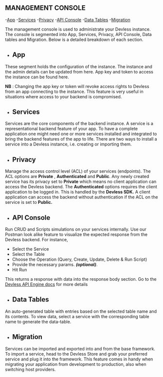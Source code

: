 ## MANAGEMENT CONSOLE

-[App](#app)
-[Services](#services)
-[Privacy](#privacy)
-[API Console](#api-console)
-[Data Tables](#data-tables)
-[Migration](#migration)


The management console is used to administrate your Devless instance. The console is segmented into App, Services, Privacy, API Console, Data tables and Migration. Below is a detailed breakdown of each section.

<a name="app"></a>
- ## App

These segment holds the configuration of the instance. The instance and the admin details can be updated from here. App key and token to access the instance can be found here.

**NB** : Changing the app key or token will revoke access rights to Devless from an app connecting to the instance. This feature is very useful in situations where access to your backend is compromised.

<a name="services"></a>
- ## Services

Services are the core components of the backend instance. A service is a representational backend feature of your app. To have a complete application one might need one or more services installed and integrated to bring the backend features of the app to life. There are two ways to install a service into a Devless instance, i.e. creating or importing them.

<a name="privacy"></a>
- ## Privacy

Manage the access control level (ACL) of your services (endpoints). The ACL options are **Private** , **Authenticated** and **Public**. Any newly created service has its privacy set to **Private** which means no client application can access the Devless backend. The **Authenticated** options requires the client application to be logged in. This is handled by the **Devless SDK.** A client application can access the backend without authentication if the ACL on the service is set to **Public.**

<a name="api-console"></a>
- ## API Console

Run CRUD and Scripts simulations on your services internally. Use our Postman look alike feature to visualize the expected response from the Devless backend. For instance,

- Select the Service
- Select the Table
- Choose the Operation (Query, Create, Update, Delete & Run Script)
- Provide the necessary params. ***(optional)***.
- Hit Run

This returns a response with data into the response body section. Go to the [Devless API Engine docs](https://github.com/DevlessTeam/docs/blob/master/api-engine.md) for more details

<a name="data-tables"></a>
- ## Data Tables

An auto-generated table with entries based on the selected table name and its contents. To view data, select a service with the corresponding table name to generate the data-table.

<a name="migration"></a>
- ## Migration

Services can be imported and exported into and from the base framework. To import a service, head to the Devless Store and grab your preferred service and plug it into the framework.
This feature comes in handy when migrating your application from development to production, also when switching host providers.
